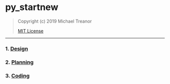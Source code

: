# py_startnew

> Copyright (c) 2019 Michael Treanor
>
> [MIT License](https://opensource.org/licenses/MIT>)

---

### 1. [Design](design.md)

### 2. [Planning]()

### 3. [Coding]()

